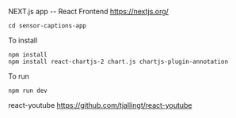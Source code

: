 NEXT.js app -- React Frontend
https://nextjs.org/

```
cd sensor-captions-app
```


To install
```
npm install
npm install react-chartjs-2 chart.js chartjs-plugin-annotation
```

To run
 ```
 npm run dev
 ```



react-youtube
https://github.com/tjallingt/react-youtube